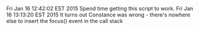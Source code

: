 Fri Jan 16 12:42:02 EST 2015 Spend time getting this script to work.
Fri Jan 16 13:13:20 EST 2015 It turns out Constance was wrong - there's nowhere else to insert the focus() event in the call stack

